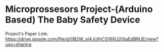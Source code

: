 # Microprossesors Project-(Arduino Based) The Baby Safety Device
 
Project's Paper Link: https://drive.google.com/file/d/0B2W_ol4JUthCS19XU20taEdBRUE/view?usp=sharing
